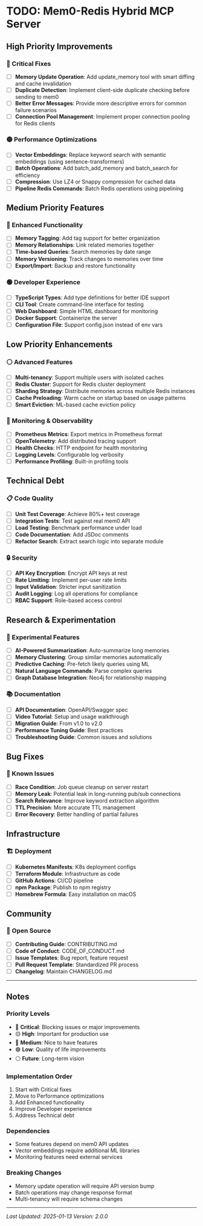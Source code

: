 # TODO: Mem0-Redis Hybrid MCP Server

## High Priority Improvements

### 🔴 Critical Fixes
- [ ] **Memory Update Operation**: Add update_memory tool with smart diffing and cache invalidation
- [ ] **Duplicate Detection**: Implement client-side duplicate checking before sending to mem0
- [ ] **Better Error Messages**: Provide more descriptive errors for common failure scenarios
- [ ] **Connection Pool Management**: Implement proper connection pooling for Redis clients

### 🟡 Performance Optimizations
- [ ] **Vector Embeddings**: Replace keyword search with semantic embeddings (using sentence-transformers)
- [ ] **Batch Operations**: Add batch_add_memory and batch_search for efficiency
- [ ] **Compression**: Use LZ4 or Snappy compression for cached data
- [ ] **Pipeline Redis Commands**: Batch Redis operations using pipelining

## Medium Priority Features

### 🔵 Enhanced Functionality
- [ ] **Memory Tagging**: Add tag support for better organization
- [ ] **Memory Relationships**: Link related memories together
- [ ] **Time-based Queries**: Search memories by date range
- [ ] **Memory Versioning**: Track changes to memories over time
- [ ] **Export/Import**: Backup and restore functionality

### 🟢 Developer Experience
- [ ] **TypeScript Types**: Add type definitions for better IDE support
- [ ] **CLI Tool**: Create command-line interface for testing
- [ ] **Web Dashboard**: Simple HTML dashboard for monitoring
- [ ] **Docker Support**: Containerize the server
- [ ] **Configuration File**: Support config.json instead of env vars

## Low Priority Enhancements

### ⚪ Advanced Features
- [ ] **Multi-tenancy**: Support multiple users with isolated caches
- [ ] **Redis Cluster**: Support for Redis cluster deployment
- [ ] **Sharding Strategy**: Distribute memories across multiple Redis instances
- [ ] **Cache Preloading**: Warm cache on startup based on usage patterns
- [ ] **Smart Eviction**: ML-based cache eviction policy

### 🔧 Monitoring & Observability
- [ ] **Prometheus Metrics**: Export metrics in Prometheus format
- [ ] **OpenTelemetry**: Add distributed tracing support
- [ ] **Health Checks**: HTTP endpoint for health monitoring
- [ ] **Logging Levels**: Configurable log verbosity
- [ ] **Performance Profiling**: Built-in profiling tools

## Technical Debt

### 📋 Code Quality
- [ ] **Unit Test Coverage**: Achieve 80%+ test coverage
- [ ] **Integration Tests**: Test against real mem0 API
- [ ] **Load Testing**: Benchmark performance under load
- [ ] **Code Documentation**: Add JSDoc comments
- [ ] **Refactor Search**: Extract search logic into separate module

### 🔒 Security
- [ ] **API Key Encryption**: Encrypt API keys at rest
- [ ] **Rate Limiting**: Implement per-user rate limits
- [ ] **Input Validation**: Stricter input sanitization
- [ ] **Audit Logging**: Log all operations for compliance
- [ ] **RBAC Support**: Role-based access control

## Research & Experimentation

### 🧪 Experimental Features
- [ ] **AI-Powered Summarization**: Auto-summarize long memories
- [ ] **Memory Clustering**: Group similar memories automatically
- [ ] **Predictive Caching**: Pre-fetch likely queries using ML
- [ ] **Natural Language Commands**: Parse complex queries
- [ ] **Graph Database Integration**: Neo4j for relationship mapping

### 📚 Documentation
- [ ] **API Documentation**: OpenAPI/Swagger spec
- [ ] **Video Tutorial**: Setup and usage walkthrough
- [ ] **Migration Guide**: From v1.0 to v2.0
- [ ] **Performance Tuning Guide**: Best practices
- [ ] **Troubleshooting Guide**: Common issues and solutions

## Bug Fixes

### 🐛 Known Issues
- [ ] **Race Condition**: Job queue cleanup on server restart
- [ ] **Memory Leak**: Potential leak in long-running pub/sub connections
- [ ] **Search Relevance**: Improve keyword extraction algorithm
- [ ] **TTL Precision**: More accurate TTL management
- [ ] **Error Recovery**: Better handling of partial failures

## Infrastructure

### 🏗️ Deployment
- [ ] **Kubernetes Manifests**: K8s deployment configs
- [ ] **Terraform Module**: Infrastructure as code
- [ ] **GitHub Actions**: CI/CD pipeline
- [ ] **npm Package**: Publish to npm registry
- [ ] **Homebrew Formula**: Easy installation on macOS

## Community

### 👥 Open Source
- [ ] **Contributing Guide**: CONTRIBUTING.md
- [ ] **Code of Conduct**: CODE_OF_CONDUCT.md
- [ ] **Issue Templates**: Bug report, feature request
- [ ] **Pull Request Template**: Standardized PR process
- [ ] **Changelog**: Maintain CHANGELOG.md

---

## Notes

### Priority Levels
- 🔴 **Critical**: Blocking issues or major improvements
- 🟡 **High**: Important for production use
- 🔵 **Medium**: Nice to have features
- 🟢 **Low**: Quality of life improvements
- ⚪ **Future**: Long-term vision

### Implementation Order
1. Start with Critical fixes
2. Move to Performance optimizations
3. Add Enhanced functionality
4. Improve Developer experience
5. Address Technical debt

### Dependencies
- Some features depend on mem0 API updates
- Vector embeddings require additional ML libraries
- Monitoring features need external services

### Breaking Changes
- Memory update operation will require API version bump
- Batch operations may change response format
- Multi-tenancy will require schema changes

---

*Last Updated: 2025-01-13*
*Version: 2.0.0*